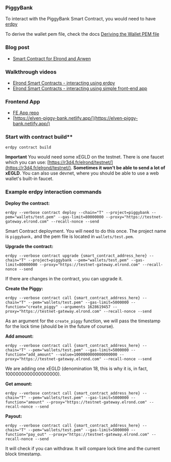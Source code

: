 ### PiggyBank

To interact with the PiggyBank Smart Contract, you would need to have [erdpy](https://docs.elrond.com/sdk-and-tools/erdpy/installing-erdpy/)

To derive the wallet pem file, check the docs [Deriving the Wallet PEM file](https://docs.elrond.com/sdk-and-tools/erdpy/deriving-the-wallet-pem-file/)

### Blog post

- [Smart Contract for Elrond and Arwen](https://www.julian.io/articles/elrond-smart-contracts.html)

### Walkthrough videos

- [Elrond Smart Contracts - interacting using erdpy](https://youtu.be/mIsNI7ZxQRM)
- [Elrond Smart Contracts - interacting using simple front-end app](https://youtu.be/Sjpj7Btasgs)

### Frontend App

- [FE App repo](https://github.com/juliancwirko/elrond-simple-sc-frontend-app)
- [https://elven-piggy-bank.netlify.app/](https://elven-piggy-bank.netlify.app/)

### Start with contract build**

```
erdpy contract build
```

**Important** You would need some xEGLD on the testnet. There is one faucet which you can use: [https://r3d4.fr/elrond/testnet/](https://r3d4.fr/elrond/testnet/). **Sometimes it won't be able to send a lot of xEGLD**. You can also use devnet, where you should be able to use a web wallet's built-in faucet.

### Example erdpy interaction commands

**Deploy the contract:**

```
erdpy --verbose contract deploy --chain="T" --project=piggybank --pem="wallets/test.pem" --gas-limit=80000000 --proxy="https://testnet-gateway.elrond.com" --recall-nonce --send
```

Smart Contract deployment. You will need to do this once.
The project name is `piggybank,` and the pem file is located in `wallets/test.pem`.

**Upgrade the contract:**
 
```
erdpy --verbose contract upgrade {smart_contract_address_here} --chain="T" --project=piggybank --pem="wallets/test.pem" --gas-limit=80000000 --proxy="https://testnet-gateway.elrond.com" --recall-nonce --send
```

If there are changes in the contract, you can upgrade it.

**Create the Piggy:**

```
erdpy --verbose contract call {smart_contract_address_here} --chain="T" --pem="wallets/test.pem" --gas-limit=5000000 --function="create_piggy" --arguments 1628619457 --proxy="https://testnet-gateway.elrond.com" --recall-nonce --send
```

As an argument for the `create_piggy` function, we will pass the timestamp for the lock time (should be in the future of course).

**Add amount:**

```
erdpy --verbose contract call {smart_contract_address_here} --chain="T" --pem="wallets/test.pem" --gas-limit=5000000 --function="add_amount" --value=1000000000000000000 --proxy="https://testnet-gateway.elrond.com" --recall-nonce --send
```

We are adding one xEGLD (denomination 18, this is why it is, in fact, 1000000000000000000).

**Get amount:**

```
erdpy --verbose contract call {smart_contract_address_here} --chain="T" --pem="wallets/test.pem" --gas-limit=5000000 --function="amount" --proxy="https://testnet-gateway.elrond.com" --recall-nonce --send
```

**Payout:**

```
erdpy --verbose contract call {smart_contract_address_here} --chain="T" --pem="wallets/test.pem" --gas-limit=5000000 --function="pay_out" --proxy="https://testnet-gateway.elrond.com" --recall-nonce --send
```

It will check if you can withdraw. It will compare lock time and the current block timestamp. 
